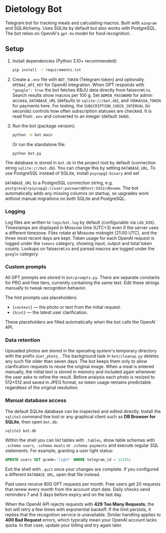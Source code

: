 # Dietology Bot

Telegram bot for tracking meals and calculating macros. Built with `aiogram` and SQLAlchemy. Uses SQLite by default but also works with PostgreSQL.
The bot relies on OpenAI's `gpt-4o` model for food recognition.

## Setup

1. Install dependencies (Python 3.10+ recommended):
   ```bash
   pip install -r requirements.txt
   ```
2. Create a `.env` file with `BOT_TOKEN` (Telegram token) and optionally
   `OPENAI_API_KEY` for OpenAI integration. When GPT responds with `"google": true`
  the bot fetches KBJU data directly from fatsecret.ru. Search results show macros per 100 g.
   Set `ADMIN_PASSWORD` for admin access,
   `DATABASE_URL` (defaults to `sqlite:///bot.db`), and `YOOKASSA_TOKEN` for payments here. For testing, the
   `SUBSCRIPTION_CHECK_INTERVAL` (in seconds) controls how often subscription
   statuses are checked. It is read from `.env` and converted to an integer
   (default `3600`).

3. Run the bot (package version):
   ```bash
   python -m bot.main
   ```
   Or run the standalone file:
   ```bash
   python bot.py
   ```

The database is stored in `bot.db` in the project root by default (connection
string `sqlite:///bot.db`). You can change this by setting `DATABASE_URL`.
To use PostgreSQL instead of SQLite, install `psycopg2-binary` and set

`DATABASE_URL` to a PostgreSQL connection string, e.g.
`postgresql+psycopg2://user:password@host:5432/dbname`.
The bot automatically adds any missing columns on startup,
so upgrades work without manual migrations on both SQLite and PostgreSQL.


### Logging

Log files are written to `logs/bot.log` by default (configurable via `LOG_DIR`).
Timestamps are displayed in Moscow time (UTC+3) even if the server uses a
different timezone. Files rotate at Moscow midnight (21:00 UTC), and the three
most recent days are kept. Token usage for each OpenAI request is logged under
the `tokens` category, showing input, output and total token counts. Lookups on
fatsecret.ru and parsed macros are logged under the `google` category.


### Custom prompts

All GPT prompts are stored in `bot/prompts.py`. There are separate constants
for PRO and free tiers, currently containing the same text. Edit these strings
manually to tweak recognition behavior.

The hint prompts use placeholders:

- `{context}` — the photo or text from the initial request.
- `{hint}` — the latest user clarification.

These placeholders are filled automatically when the bot calls the OpenAI API.

### Data retention

Uploaded photos are stored in the operating system's temporary directory with
the prefix `diet_photo_`. The background task in `bot/cleanup.py` deletes any
such file older than seven days. The bot keeps them only to allow clarification
requests to reuse the original image. When a meal is entered manually, the
initial text is stored in memory and included again whenever the user asks to
refine the result.
Before analysis each photo is resized to 512×512 and saved in JPEG format, so
token usage remains predictable regardless of the original resolution.

### Manual database access

The default SQLite database can be inspected and edited directly. Install the
`sqlite3` command line tool or any graphical client such as **DB Browser for
SQLite**, then open `bot.db`:

```bash
sqlite3 bot.db
```

Within the shell you can list tables with `.tables`, show table schemas with
`.schema users`, `.schema meals` or `.schema payments` and execute regular SQL
statements. For example, granting a user light status:

```sql
UPDATE users SET grade='light' WHERE telegram_id = 12345;
```

Exit the shell with `.quit` once your changes are complete. If you configured a
different `DATABASE_URL`, open that file instead.

Paid users receive 800 GPT requests per month. Free users get 20 requests that renew every month from the account start date. Daily checks send reminders 7 and 3 days before expiry and on the last day.

When the OpenAI API rejects requests with **429 Too Many Requests**, the bot will retry a few times with exponential backoff. If the limit persists, it replies that the recognition service is unavailable. Similar handling applies to **400 Bad Request** errors, which typically mean your OpenAI account lacks quota. In that case, update your billing and try again later.
